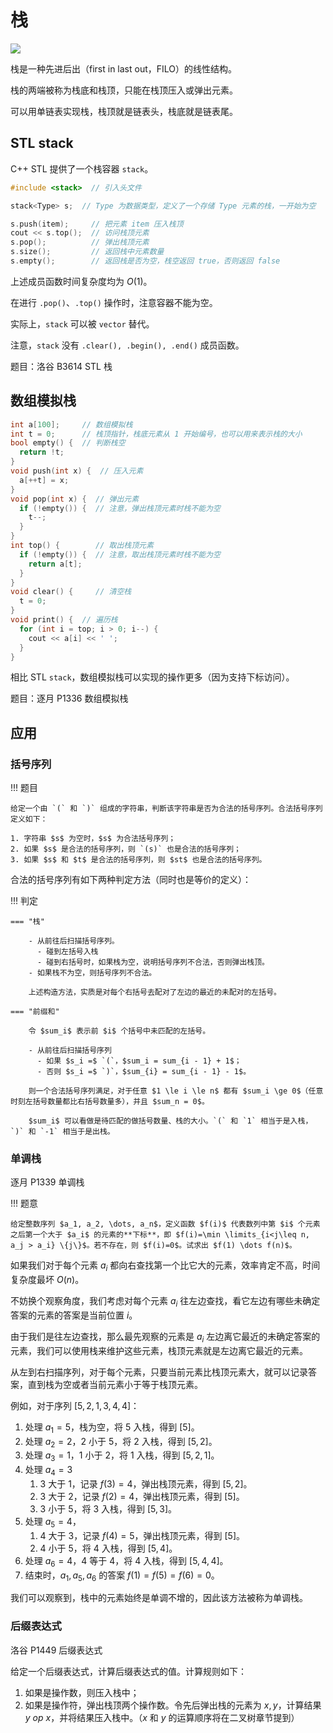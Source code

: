 # 栈

![](https://oi-wiki.org/ds/images/stack.svg)

栈是一种先进后出（first in last out，FILO）的线性结构。

栈的两端被称为栈底和栈顶，只能在栈顶压入或弹出元素。

可以用单链表实现栈，栈顶就是链表头，栈底就是链表尾。

## STL stack

C++ STL 提供了一个栈容器 `stack`。

```cpp
#include <stack>  // 引入头文件

stack<Type> s;  // Type 为数据类型，定义了一个存储 Type 元素的栈，一开始为空

s.push(item);     // 把元素 item 压入栈顶
cout << s.top();  // 访问栈顶元素
s.pop();          // 弹出栈顶元素
s.size();         // 返回栈中元素数量
s.empty();        // 返回栈是否为空，栈空返回 true，否则返回 false
```

上述成员函数时间复杂度均为 $O(1)$。

在进行 `.pop()`、`.top()` 操作时，注意容器不能为空。

实际上，`stack` 可以被 `vector` 替代。

注意，`stack` 没有 `.clear(), .begin(), .end()` 成员函数。

题目：洛谷 B3614 STL 栈

## 数组模拟栈

```cpp
int a[100];     // 数组模拟栈
int t = 0;      // 栈顶指针，栈底元素从 1 开始编号，也可以用来表示栈的大小
bool empty() {  // 判断栈空
  return !t;
}
void push(int x) {  // 压入元素
  a[++t] = x;
}
void pop(int x) {  // 弹出元素
  if (!empty()) {  // 注意，弹出栈顶元素时栈不能为空
    t--;
  }
}
int top() {        // 取出栈顶元素
  if (!empty()) {  // 注意，取出栈顶元素时栈不能为空
    return a[t];
  }
}
void clear() {     // 清空栈
  t = 0;
}
void print() {  // 遍历栈
  for (int i = top; i > 0; i--) {
    cout << a[i] << ' ';
  }
}
```

相比 STL `stack`，数组模拟栈可以实现的操作更多（因为支持下标访问）。

题目：逐月 P1336 数组模拟栈

## 应用

### 括号序列

!!! 题目

    给定一个由 `(` 和 `)` 组成的字符串，判断该字符串是否为合法的括号序列。合法括号序列定义如下：

    1. 字符串 $s$ 为空时，$s$ 为合法括号序列；
    2. 如果 $s$ 是合法的括号序列，则 `(s)` 也是合法的括号序列；
    3. 如果 $s$ 和 $t$ 是合法的括号序列，则 $st$ 也是合法的括号序列。

合法的括号序列有如下两种判定方法（同时也是等价的定义）：

!!! 判定

    === "栈"

        - 从前往后扫描括号序列。
          - 碰到左括号入栈
          - 碰到右括号时，如果栈为空，说明括号序列不合法，否则弹出栈顶。
        - 如果栈不为空，则括号序列不合法。

        上述构造方法，实质是对每个右括号去配对了左边的最近的未配对的左括号。

    === "前缀和"

        令 $sum_i$ 表示前 $i$ 个括号中未匹配的左括号。

        - 从前往后扫描括号序列
          - 如果 $s_i =$ `(`，$sum_i = sum_{i - 1} + 1$；
          - 否则 $s_i =$ `)`，$sum_{i} = sum_{i - 1} - 1$。

        则一个合法括号序列满足，对于任意 $1 \le i \le n$ 都有 $sum_i \ge 0$（任意时刻左括号数量都比右括号数量多），并且 $sum_n = 0$。

        $sum_i$ 可以看做是待匹配的做括号数量、栈的大小。`(` 和 `1` 相当于是入栈，`)` 和 `-1` 相当于是出栈。

### 单调栈

逐月 P1339 单调栈

!!! 题意

    给定整数序列 $a_1, a_2, \dots, a_n$，定义函数 $f(i)$ 代表数列中第 $i$ 个元素之后第一个大于 $a_i$ 的元素的**下标**，即 $f(i)=\min \limits_{i<j\leq n, a_j > a_i} \{j\}$。若不存在，则 $f(i)=0$。试求出 $f(1) \dots f(n)$。

如果我们对于每个元素 $a_i$ 都向右查找第一个比它大的元素，效率肯定不高，时间复杂度最坏 $O(n)$。

不妨换个观察角度，我们考虑对每个元素 $a_i$ 往左边查找，看它左边有哪些未确定答案的元素的答案是当前位置 $i$。

由于我们是往左边查找，那么最先观察的元素是 $a_i$ 左边离它最近的未确定答案的元素，我们可以使用栈来维护这些元素，栈顶元素就是左边离它最近的元素。

从左到右扫描序列，对于每个元素，只要当前元素比栈顶元素大，就可以记录答案，直到栈为空或者当前元素小于等于栈顶元素。

例如，对于序列 $[5, 2, 1, 3, 4, 4]$：

1. 处理 $a_1 = 5$，栈为空，将 $5$ 入栈，得到 $[5]$。
2. 处理 $a_2 = 2$，$2$ 小于 $5$，将 $2$ 入栈，得到 $[5, 2]$。
3. 处理 $a_3 = 1$，$1$ 小于 $2$，将 $1$ 入栈，得到 $[5, 2, 1]$。
4. 处理 $a_4 = 3$
   1. $3$ 大于 $1$，记录 $f(3) = 4$，弹出栈顶元素，得到 $[5, 2]$。
   2. $3$ 大于 $2$，记录 $f(2) = 4$，弹出栈顶元素，得到 $[5]$。
   3. $3$ 小于 $5$，将 $3$ 入栈，得到 $[5, 3]$。
5. 处理 $a_5 = 4$，
   1. $4$ 大于 $3$，记录 $f(4) = 5$，弹出栈顶元素，得到 $[5]$。
   2. $4$ 小于 $5$，将 $4$ 入栈，得到 $[5, 4]$。
6. 处理 $a_6 = 4$，$4$ 等于 $4$，将 $4$ 入栈，得到 $[5, 4, 4]$。
7. 结束时，$a_1, a_5, a_6$ 的答案 $f(1) = f(5) = f(6) = 0$。

我们可以观察到，栈中的元素始终是单调不增的，因此该方法被称为单调栈。

### 后缀表达式

洛谷 P1449 后缀表达式

给定一个后缀表达式，计算后缀表达式的值。计算规则如下：

1. 如果是操作数，则压入栈中；
2. 如果是操作符，弹出栈顶两个操作数。令先后弹出栈的元素为 $x, y$，计算结果 $y \ op \ x$，并将结果压入栈中。（$x$ 和 $y$ 的运算顺序将在二叉树章节提到）






